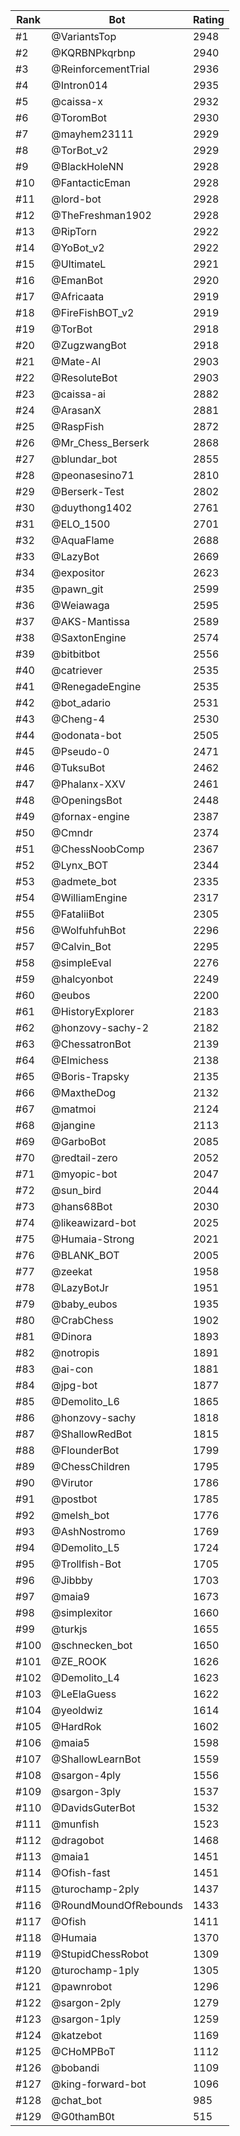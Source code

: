 Rank|Bot|Rating
---|---|---
#1|@VariantsTop|2948
#2|@KQRBNPkqrbnp|2940
#3|@ReinforcementTrial|2936
#4|@Intron014|2935
#5|@caissa-x|2932
#6|@ToromBot|2930
#7|@mayhem23111|2929
#8|@TorBot_v2|2929
#9|@BlackHoleNN|2928
#10|@FantacticEman|2928
#11|@lord-bot|2928
#12|@TheFreshman1902|2928
#13|@RipTorn|2922
#14|@YoBot_v2|2922
#15|@UltimateL|2921
#16|@EmanBot|2920
#17|@Africaata|2919
#18|@FireFishBOT_v2|2919
#19|@TorBot|2918
#20|@ZugzwangBot|2918
#21|@Mate-AI|2903
#22|@ResoluteBot|2903
#23|@caissa-ai|2882
#24|@ArasanX|2881
#25|@RaspFish|2872
#26|@Mr_Chess_Berserk|2868
#27|@blundar_bot|2855
#28|@peonasesino71|2810
#29|@Berserk-Test|2802
#30|@duythong1402|2761
#31|@ELO_1500|2701
#32|@AquaFlame|2688
#33|@LazyBot|2669
#34|@expositor|2623
#35|@pawn_git|2599
#36|@Weiawaga|2595
#37|@AKS-Mantissa|2589
#38|@SaxtonEngine|2574
#39|@bitbitbot|2556
#40|@catriever|2535
#41|@RenegadeEngine|2535
#42|@bot_adario|2531
#43|@Cheng-4|2530
#44|@odonata-bot|2505
#45|@Pseudo-0|2471
#46|@TuksuBot|2462
#47|@Phalanx-XXV|2461
#48|@OpeningsBot|2448
#49|@fornax-engine|2387
#50|@Cmndr|2374
#51|@ChessNoobComp|2367
#52|@Lynx_BOT|2344
#53|@admete_bot|2335
#54|@WilliamEngine|2317
#55|@FataliiBot|2305
#56|@WolfuhfuhBot|2296
#57|@Calvin_Bot|2295
#58|@simpleEval|2276
#59|@halcyonbot|2249
#60|@eubos|2200
#61|@HistoryExplorer|2183
#62|@honzovy-sachy-2|2182
#63|@ChessatronBot|2139
#64|@Elmichess|2138
#65|@Boris-Trapsky|2135
#66|@MaxtheDog|2132
#67|@matmoi|2124
#68|@jangine|2113
#69|@GarboBot|2085
#70|@redtail-zero|2052
#71|@myopic-bot|2047
#72|@sun_bird|2044
#73|@hans68Bot|2030
#74|@likeawizard-bot|2025
#75|@Humaia-Strong|2021
#76|@BLANK_BOT|2005
#77|@zeekat|1958
#78|@LazyBotJr|1951
#79|@baby_eubos|1935
#80|@CrabChess|1902
#81|@Dinora|1893
#82|@notropis|1891
#83|@ai-con|1881
#84|@jpg-bot|1877
#85|@Demolito_L6|1865
#86|@honzovy-sachy|1818
#87|@ShallowRedBot|1815
#88|@FlounderBot|1799
#89|@ChessChildren|1795
#90|@Virutor|1786
#91|@postbot|1785
#92|@melsh_bot|1776
#93|@AshNostromo|1769
#94|@Demolito_L5|1724
#95|@Trollfish-Bot|1705
#96|@Jibbby|1703
#97|@maia9|1673
#98|@simplexitor|1660
#99|@turkjs|1655
#100|@schnecken_bot|1650
#101|@ZE_ROOK|1626
#102|@Demolito_L4|1623
#103|@LeElaGuess|1622
#104|@yeoldwiz|1614
#105|@HardRok|1602
#106|@maia5|1598
#107|@ShallowLearnBot|1559
#108|@sargon-4ply|1556
#109|@sargon-3ply|1537
#110|@DavidsGuterBot|1532
#111|@munfish|1523
#112|@dragobot|1468
#113|@maia1|1451
#114|@Ofish-fast|1451
#115|@turochamp-2ply|1437
#116|@RoundMoundOfRebounds|1433
#117|@Ofish|1411
#118|@Humaia|1370
#119|@StupidChessRobot|1309
#120|@turochamp-1ply|1305
#121|@pawnrobot|1296
#122|@sargon-2ply|1279
#123|@sargon-1ply|1259
#124|@katzebot|1169
#125|@CHoMPBoT|1112
#126|@bobandi|1109
#127|@king-forward-bot|1096
#128|@chat_bot|985
#129|@G0thamB0t|515

